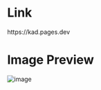 <h1>Link</h1>
https://kad.pages.dev

<h1>Image Preview</h1>

![image](https://github.com/vkxd/kadv/assets/133252048/75d51b0e-92da-44b5-a4d8-14d63e1d7e8f)

